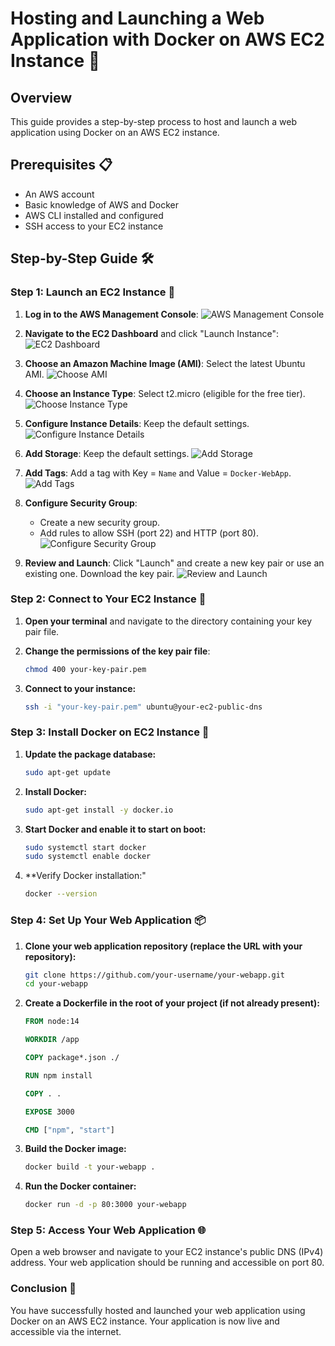 # Hosting and Launching a Web Application with Docker on AWS EC2 Instance 🚀

## Overview

This guide provides a step-by-step process to host and launch a web application using Docker on an AWS EC2 instance.

## Prerequisites 📋

- An AWS account
- Basic knowledge of AWS and Docker
- AWS CLI installed and configured
- SSH access to your EC2 instance

## Step-by-Step Guide 🛠️

### Step 1: Launch an EC2 Instance 🚀

1. **Log in to the AWS Management Console**:
   ![AWS Management Console](https://d1.awsstatic.com/Developer%20Marketing/Cloud%20Computing.4e208de808476c71af24b19e7e152eed.png)

2. **Navigate to the EC2 Dashboard** and click "Launch Instance":
   ![EC2 Dashboard](https://d2908q01vomqb2.cloudfront.net/6562cd234fbd38b69ab20c3650da0b0d3088bc2b/2021/04/22/1.png)

3. **Choose an Amazon Machine Image (AMI)**: Select the latest Ubuntu AMI.
   ![Choose AMI](https://docs.aws.amazon.com/AWSEC2/latest/UserGuide/images/launch_instance_ubuntu.png)

4. **Choose an Instance Type**: Select t2.micro (eligible for the free tier).
   ![Choose Instance Type](https://docs.aws.amazon.com/AWSEC2/latest/UserGuide/images/launch_instance_instance_type.png)

5. **Configure Instance Details**: Keep the default settings.
   ![Configure Instance Details](https://docs.aws.amazon.com/AWSEC2/latest/UserGuide/images/launch_instance_configure_instance.png)

6. **Add Storage**: Keep the default settings.
   ![Add Storage](https://docs.aws.amazon.com/AWSEC2/latest/UserGuide/images/launch_instance_add_storage.png)

7. **Add Tags**: Add a tag with Key = `Name` and Value = `Docker-WebApp`.
   ![Add Tags](https://docs.aws.amazon.com/AWSEC2/latest/UserGuide/images/launch_instance_add_tags.png)

8. **Configure Security Group**:
    - Create a new security group.
    - Add rules to allow SSH (port 22) and HTTP (port 80).
   ![Configure Security Group](https://docs.aws.amazon.com/AWSEC2/latest/UserGuide/images/launch_instance_configure_security_group.png)

9. **Review and Launch**: Click "Launch" and create a new key pair or use an existing one. Download the key pair.
   ![Review and Launch](https://docs.aws.amazon.com/AWSEC2/latest/UserGuide/images/launch_instance_review.png)

### Step 2: Connect to Your EC2 Instance 🔗

1. **Open your terminal** and navigate to the directory containing your key pair file.

2. **Change the permissions of the key pair file**:

   ```sh
   chmod 400 your-key-pair.pem

3. **Connect to your instance:**
   ```sh
   ssh -i "your-key-pair.pem" ubuntu@your-ec2-public-dns

### Step 3: Install Docker on EC2 Instance 🐳

1. **Update the package database:**
   ```sh
   sudo apt-get update

2. **Install Docker:**
   ```sh
   sudo apt-get install -y docker.io

3. **Start Docker and enable it to start on boot:**
   ```sh
   sudo systemctl start docker
   sudo systemctl enable docker

4. **Verify Docker installation:"
   ```sh
   docker --version

### Step 4: Set Up Your Web Application 📦
1. **Clone your web application repository (replace the URL with your repository):**
   ```sh
   git clone https://github.com/your-username/your-webapp.git
   cd your-webapp

2. **Create a Dockerfile in the root of your project (if not already present):**
   ```dockerfile
   FROM node:14

   WORKDIR /app

   COPY package*.json ./

   RUN npm install

   COPY . .

   EXPOSE 3000

   CMD ["npm", "start"]
   ```
3. **Build the Docker image:**
   ```sh
   docker build -t your-webapp .

4. **Run the Docker container:**
   ```sh
   docker run -d -p 80:3000 your-webapp

### Step 5: Access Your Web Application 🌐
Open a web browser and navigate to your EC2 instance's public DNS (IPv4) address.
Your web application should be running and accessible on port 80.

### Conclusion 🎉
You have successfully hosted and launched your web application using Docker on an AWS EC2 instance. Your application is now live and accessible via the internet.


   
